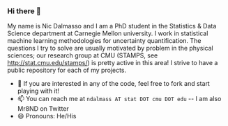### Hi there 👋

<!--
**Mr8ND/Mr8ND** is a ✨ _special_ ✨ repository because its `README.md` (this file) appears on your GitHub profile.

Here are some ideas to get you started:

- 🔭 I’m currently working on ...
- 🌱 I’m currently learning ...
- 👯 I’m looking to collaborate on ...
- 🤔 I’m looking for help with ...
- 💬 Ask me about ...
- 📫 How to reach me: ...
- 😄 Pronouns: ...
- ⚡ Fun fact: ...
-->

My name is Nic Dalmasso and I am a PhD student in the Statistics & Data Science department at Carnegie Mellon university. I work in statistical machine learning methodologies for uncertainty quantification. The questions I try to solve are usually motivated by problem in the physical sciences; our research group at CMU (STAMPS, see http://stat.cmu.edu/stamps/) is pretty active in this area! I strive to have a public repository for each of my projects.

- 💬 If you are interested in any of the code, feel free to fork and start playing with it!
- 📫 You can reach me at `ndalmass AT stat DOT cmu DOT edu` -- I am also Mr8ND on Twitter
- 😄 Pronouns: He/His
